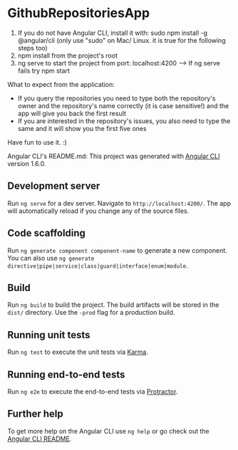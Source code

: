 # GithubRepositoriesApp

1. If you do not have Angular CLI, install it with: sudo npm install -g @angular/cli (only use "sudo" on Mac/ Linux. it is true for the following steps too)
2. npm install from the project's root
3. ng serve to start the project from port: localhost:4200 --> If ng serve fails try npm start

What to expect from the application:
- If you query the repositories you need to type both the repository's owner and the repository's name correctly (it is case sensitive!) and the app will give you back the first result
- If you are interested in the repository's issues, you also need to type the same and it will show you the first five ones

Have fun to use it. :)

Angular CLI's README.md:
This project was generated with [Angular CLI](https://github.com/angular/angular-cli) version 1.6.0.

## Development server

Run `ng serve` for a dev server. Navigate to `http://localhost:4200/`. The app will automatically reload if you change any of the source files.

## Code scaffolding

Run `ng generate component component-name` to generate a new component. You can also use `ng generate directive|pipe|service|class|guard|interface|enum|module`.

## Build

Run `ng build` to build the project. The build artifacts will be stored in the `dist/` directory. Use the `-prod` flag for a production build.

## Running unit tests

Run `ng test` to execute the unit tests via [Karma](https://karma-runner.github.io).

## Running end-to-end tests

Run `ng e2e` to execute the end-to-end tests via [Protractor](http://www.protractortest.org/).

## Further help

To get more help on the Angular CLI use `ng help` or go check out the [Angular CLI README](https://github.com/angular/angular-cli/blob/master/README.md).
